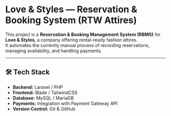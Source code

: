 # Love & Styles — Reservation & Booking System (RTW Attires)

This project is a **Reservation & Booking Management System (RBMS)** for  
**Love & Styles**, a company offering rental-ready fashion attires.  
It automates the currently manual process of recording reservations, managing availability, and handling payments.  

-----

## 🛠 Tech Stack
- **Backend:** Laravel / PHP  
- **Frontend:** Blade / TailwindCSS 
- **Database:** MySQL / MariaDB  
- **Payments:** Integration with Payment Gateway API  
- **Version Control:** Git & GitHub  

